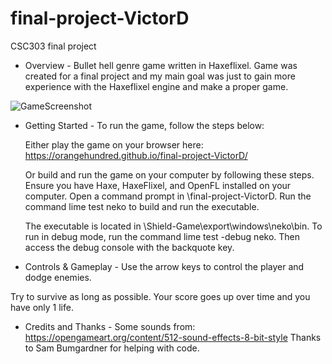 # final-project-VictorD

CSC303 final project

- Overview -
Bullet hell genre game written in Haxeflixel. Game was created for a final project and my main goal was just to gain more experience with the Haxeflixel engine and make a proper game.

![GameScreenshot](https://user-images.githubusercontent.com/87043291/168586414-0d4f4cbc-9faa-4d6a-a186-de3111e3fb14.png)

- Getting Started -
To run the game, follow the steps below:

    Either play the game on your browser here: https://orangehundred.github.io/final-project-VictorD/

    Or build and run the game on your computer by following these steps. 
    Ensure you have Haxe, HaxeFlixel, and OpenFL installed on your computer.
    Open a command prompt in \final-project-VictorD.
    Run the command lime test neko to build and run the executable.

    The executable is located in \Shield-Game\export\windows\neko\bin.
    To run in debug mode, run the command lime test -debug neko. Then access the debug console with the backquote key.


- Controls & Gameplay -
Use the arrow keys to control the player and dodge enemies. 

Try to survive as long as possible. Your score goes up over time and you have only 1 life.


- Credits and Thanks -
Some sounds from: https://opengameart.org/content/512-sound-effects-8-bit-style
Thanks to Sam Bumgardner for helping with code.
